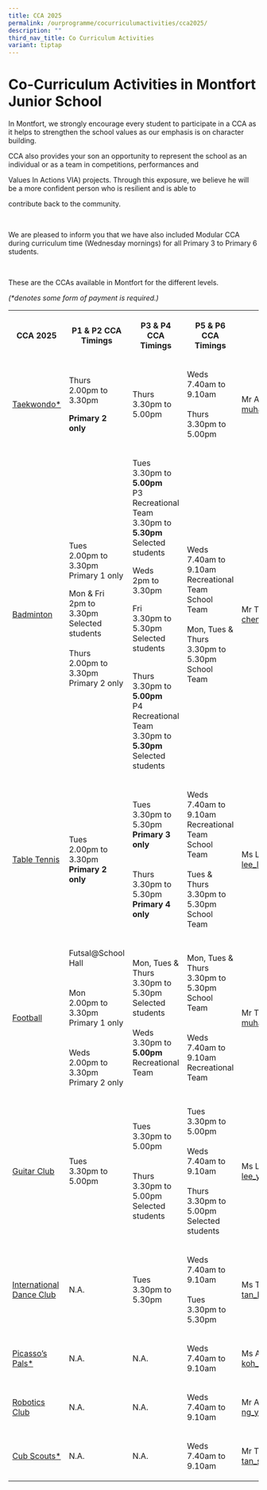 ```yaml
---
title: CCA 2025
permalink: /ourprogramme/cocurriculumactivities/cca2025/
description: ""
third_nav_title: Co Curriculum Activities
variant: tiptap
---
```

<h1><strong>Co-Curriculum Activities in Montfort Junior School</strong></h1>
<p>In Montfort, we strongly encourage every student to participate in a CCA
as it helps to strengthen the school values as our emphasis is on character
building.
<br>
</p>
<p>CCA also provides your son an opportunity to represent the school as an
individual or as a team in competitions, performances and&nbsp;</p>
<p>Values In Actions VIA) projects. Through this exposure, we believe he
will be a more confident person who is resilient and is able to</p>
<p>contribute back to the community.</p>
<p>&nbsp;</p>
<p>We are pleased to inform you that we have also included Modular CCA during
curriculum time (Wednesday mornings) for all Primary 3 to Primary 6 students.</p>
<p>&nbsp;</p>
<p>These are the CCAs available in Montfort for the different levels.</p>
<p><em>(*denotes some form of payment is required.)</em>
</p>
<table style="minWidth: 125px">
<colgroup>
<col>
<col>
<col>
<col>
<col>
</colgroup>
<tbody>
<tr>
<th rowspan="1" colspan="1">
<p>CCA 2025</p>
</th>
<th rowspan="1" colspan="1">
<p>P1 &amp; P2 CCA Timings</p>
</th>
<th rowspan="1" colspan="1">
<p>P3 &amp; P4 CCA Timings</p>
</th>
<th rowspan="1" colspan="1">
<p>P5 &amp; P6 CCA Timings</p>
</th>
<th rowspan="1" colspan="1">
<p>Teacher-in-charge</p>
</th>
</tr>
<tr>
<td rowspan="1" colspan="1">
<p><a href="https://www.montfortjunior.moe.edu.sg/our-programme/Co-Curriculum-Activities/Taekwondo/" rel="noopener noreferrer" target="_blank">Taekwondo*</a>
</p>
</td>
<td rowspan="1" colspan="1">
<p>Thurs
<br>2.00pm to 3.30pm</p>
<p><strong>Primary 2 only</strong>
</p>
</td>
<td rowspan="1" colspan="1">
<p>Thurs
<br>3.30pm to 5.00pm</p>
</td>
<td rowspan="1" colspan="1">
<p>Weds
<br>7.40am to 9.10am
<br>
<br>Thurs
<br>3.30pm to 5.00pm</p>
</td>
<td rowspan="1" colspan="1">
<p>Mr Amin
<br><a href="muhammad_amin_mokhtar@schools.gov.sg" rel="noopener nofollow" target="_blank">muhammad_amin_mokhtar@schools.gov.sg</a>
</p>
</td>
</tr>
<tr>
<td rowspan="1" colspan="1">
<p><a href="https://www.montfortjunior.moe.edu.sg/our-programme/co-curriculum-activities/badminton/" rel="noopener noreferrer" target="_blank">Badminton</a>
</p>
</td>
<td rowspan="1" colspan="1">
<p>Tues
<br>2.00pm to 3.30pm
<br>Primary 1 only</p>
<p></p>
<p>Mon &amp; Fri
<br>2pm to 3.30pm
<br>Selected students
<br>
<br>Thurs
<br>2.00pm to 3.30pm
<br>Primary 2 only</p>
</td>
<td rowspan="1" colspan="1">
<p>Tues
<br>3.30pm to <strong>5.00pm</strong> 
<br>P3 Recreational Team
<br>3.30pm to <strong>5.30pm</strong> 
<br>Selected students
<br>
</p>
<p>Weds
<br>2pm to 3.30pm</p>
<p>Fri
<br>3.30pm to 5.30pm
<br>Selected students</p>
<p>
<br>Thurs
<br>3.30pm to <strong>5.00pm</strong> 
<br>P4 Recreational Team
<br>3.30pm to <strong>5.30pm</strong> 
<br>Selected students</p>
</td>
<td rowspan="1" colspan="1">
<p>Weds
<br>7.40am to 9.10am
<br>Recreational Team
<br>School Team
<br>
<br>Mon, Tues &amp; Thurs
<br>3.30pm to 5.30pm
<br>School Team</p>
</td>
<td rowspan="1" colspan="1">
<p>Mr Tan
<br><a href="chen_junlong@schools.gov.sg" rel="noopener nofollow" target="_blank">chen_junlong@schools.gov.sg</a>
</p>
</td>
</tr>
<tr>
<td rowspan="1" colspan="1">
<p><a href="https://www.montfortjunior.moe.edu.sg/our-programme/co-curriculum-activities/table-tennis/" rel="noopener noreferrer" target="_blank">Table Tennis</a>
</p>
</td>
<td rowspan="1" colspan="1">
<p>Tues
<br>2.00pm to 3.30pm
<br><strong>Primary 2 only</strong>
</p>
</td>
<td rowspan="1" colspan="1">
<p>Tues
<br>3.30pm to 5.30pm
<br><strong>Primary 3 only</strong> 
<br>
<br>
<br>Thurs
<br>3.30pm to 5.30pm
<br><strong>Primary 4 only</strong>
</p>
</td>
<td rowspan="1" colspan="1">
<p>Weds
<br>7.40am to 9.10am
<br>Recreational Team
<br>School Team
<br>
<br>Tues &amp; Thurs
<br>3.30pm to 5.30pm
<br>School Team</p>
</td>
<td rowspan="1" colspan="1">
<p>Ms Lee
<br><a href="lee_li_yun_jessalyn@schools.gov.sg" rel="noopener nofollow" target="_blank">lee_li_yun_jessalyn@schools.gov.sg</a>
</p>
</td>
</tr>
<tr>
<td rowspan="1" colspan="1">
<p><a href="https://www.montfortjunior.moe.edu.sg/our-programme/co-curriculum-activities/football/" rel="noopener noreferrer" target="_blank">Football</a>
</p>
</td>
<td rowspan="1" colspan="1">
<p>Futsal@School Hall
<br>
<br>
<br>Mon
<br>2.00pm to 3.30pm
<br>Primary 1 only
<br>
<br>
<br>Weds
<br>2.00pm to 3.30pm
<br>Primary 2 only</p>
</td>
<td rowspan="1" colspan="1">
<p>Mon, Tues &amp; Thurs
<br>3.30pm to 5.30pm
<br>Selected students
<br>
<br>Weds
<br>3.30pm to <strong>5.00pm</strong> 
<br>Recreational Team</p>
</td>
<td rowspan="1" colspan="1">
<p>Mon, Tues &amp; Thurs
<br>3.30pm to 5.30pm
<br>School Team
<br>
<br>
<br>Weds
<br>7.40am to 9.10am
<br>Recreational Team</p>
</td>
<td rowspan="1" colspan="1">
<p>Mr Taufiq
<br><a href="muhammad_taufiq_adam@schools.gov.sg" rel="noopener nofollow" target="_blank">muhammad_taufiq_adam@schools.gov.sg</a>
</p>
</td>
</tr>
<tr>
<td rowspan="1" colspan="1">
<p><a href="https://www.montfortjunior.moe.edu.sg/our-programme/co-curriculum-activities/guitar-club/" rel="noopener noreferrer" target="_blank">Guitar Club</a>
</p>
</td>
<td rowspan="1" colspan="1">
<p>Tues
<br>3.30pm to 5.00pm</p>
</td>
<td rowspan="1" colspan="1">
<p>Tues
<br>3.30pm to 5.00pm
<br>
<br>
<br>Thurs
<br>3.30pm to 5.00pm
<br>Selected students</p>
</td>
<td rowspan="1" colspan="1">
<p>Tues
<br>3.30pm to 5.00pm
<br>
<br>Weds
<br>7.40am to 9.10am
<br>
<br>Thurs
<br>3.30pm to 5.00pm
<br>Selected students</p>
</td>
<td rowspan="1" colspan="1">
<p>Ms Lee
<br><a href="lee_yu_ying@schools.gov.sg" rel="noopener nofollow" target="_blank">lee_yu_ying@schools.gov.sg</a>
</p>
</td>
</tr>
<tr>
<td rowspan="1" colspan="1">
<p><a href="https://www.montfortjunior.moe.edu.sg/our-programme/co-curriculum-activities/dance-club/" rel="noopener noreferrer" target="_blank">International Dance Club</a>
</p>
</td>
<td rowspan="1" colspan="1">
<p>N.A.</p>
</td>
<td rowspan="1" colspan="1">
<p>Tues
<br>3.30pm to 5.30pm</p>
</td>
<td rowspan="1" colspan="1">
<p>Weds
<br>7.40am to 9.10am
<br>
<br>Tues
<br>3.30pm to 5.30pm</p>
</td>
<td rowspan="1" colspan="1">
<p>Ms Tan
<br><a href="tan_loo_sin@schools.gov.sg" rel="noopener nofollow" target="_blank">tan_loo_sin@schools.gov.sg</a>
</p>
</td>
</tr>
<tr>
<td rowspan="1" colspan="1">
<p><a href="https://www.montfortjunior.moe.edu.sg/our-programme/co-curriculum-activities/picassos-pals/" rel="noopener noreferrer" target="_blank">Picasso’s Pals*</a>
</p>
</td>
<td rowspan="1" colspan="1">
<p>N.A.</p>
</td>
<td rowspan="1" colspan="1">
<p>N.A.</p>
</td>
<td rowspan="1" colspan="1">
<p>Weds
<br>7.40am to 9.10am</p>
</td>
<td rowspan="1" colspan="1">
<p>Ms Amy
<br><a href="koh_aik_hoon@schools.gov.sg" rel="noopener nofollow" target="_blank">koh_aik_hoon@schools.gov.sg</a>
</p>
</td>
</tr>
<tr>
<td rowspan="1" colspan="1">
<p><a href="https://www.montfortjunior.moe.edu.sg/our-programme/co-curriculum-activities/robotics-club/" rel="noopener noreferrer" target="_blank">Robotics Club</a>
</p>
</td>
<td rowspan="1" colspan="1">
<p>N.A.</p>
</td>
<td rowspan="1" colspan="1">
<p>N.A.</p>
</td>
<td rowspan="1" colspan="1">
<p>Weds
<br>7.40am to 9.10am</p>
</td>
<td rowspan="1" colspan="1">
<p>Mr Alvin
<br><a href="ng_yong_chiang@schools.gov.sg" rel="noopener nofollow" target="_blank">ng_yong_chiang@schools.gov.sg</a>
</p>
</td>
</tr>
<tr>
<td rowspan="1" colspan="1">
<p><a href="https://www.montfortjunior.moe.edu.sg/our-programme/co-curriculum-activities/cub-scouts/" rel="noopener noreferrer" target="_blank">Cub Scouts*</a>
</p>
</td>
<td rowspan="1" colspan="1">
<p>N.A.</p>
</td>
<td rowspan="1" colspan="1">
<p>N.A.</p>
</td>
<td rowspan="1" colspan="1">
<p>Weds
<br>7.40am to 9.10am</p>
</td>
<td rowspan="1" colspan="1">
<p>Mr Tan
<br><a href="tan_soo_huat@schools.gov.sg" rel="noopener nofollow" target="_blank">tan_soo_huat@schools.gov.sg</a>
</p>
</td>
</tr>
</tbody>
</table>
<p></p>
